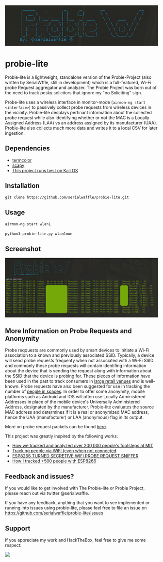 ![Probie-Lite](https://raw.githubusercontent.com/serialwaffle/probie-lite/main/probie.png)

# probie-lite
Probie-lite is a lightweight, standalone version of the Probie-Project (also written by SerialWffle, still in development) which is a full-featured, Wi-Fi probe Request aggregator and analyzer. The Probie Project was born out of the need to track pesky solicitors that ignore my "no Soliciting" sign.   

Probe-lite uses a wireless interface in monitor-mode (```airmon-ng start <interface>```) to passively collect probe requests from wireless devices in the vicinity.  Probie-lite desplays pertinant information about the collected probe request while also identifying whether or not the MAC is a Locally Assigned Address (LAA) vs an address assigned by its manufacturer (UAA).  Probie-lite also collects much more data and writes it to a local CSV for later ingestion.    


## Dependencies
- [termcolor](https://pypi.org/project/termcolor/)
- [scapy](https://pypi.org/project/scapy/)
- [This project runs best on Kali OS](https://www.kali.org/)

## Installation
```
git clone https://github.com/serialwaffle/probie-lite.git
```

## Usage
```
airmon-ng start wlan1

python3 probie-lite.py wlan1mon
```

## Screenshot

![Probie-Lite in action](https://raw.githubusercontent.com/serialwaffle/probie-lite/main/pl_example.png)

## More Information on Probe Requests and Anonymity 

Probe reqquests are commonly used by smart devices to initiate a Wi-Fi association to a known and previously associated SSID.  Typically, a device will send probe requests frequenty when not associated with a Wi-Fi SSID and commonly these probe requests will contain identifing information about the device that is sending the request along with information about the SSID that the device is probing for.  These pieces of information have been used in the past to track consumers in [large retail venues](https://medium.com/@brannondorsey/wi-fi-is-broken-3f6054210fa5) and is well-known.  Probe requests have also been suggested for use in tracking the number of [people in spaces](https://ieeexplore.ieee.org/stamp/stamp.jsp?tp=&arnumber=8747391).  In order to offer some anonymity, mobile platforms such as Android and IOS will often use Locally Administered Addresses in place of the mobile device's Universally Administered Address, designated by the manufacturer.  Probie-lite evaluates the source MAC address and determines if it is a real or anonymized MAC address, hence the UAA (manufacturer) or LAA (anonymous) flag in its output. 

More on probe request packets can be found [here](https://en.wikipedia.org/wiki/IEEE_802.11#Management_frames).


This project was greatly inspired by the following works:

- [How we tracked and analyzed over 200,000 people's footsteps at MIT](https://www.freecodecamp.org/news/tracking-analyzing-over-200-000-peoples-every-step-at-mit-e736a507ddbf/)
- [Tracking people via WiFi (even when not connected](https://www.crc.id.au/tracking-people-via-wifi-even-when-not-connected/)
- [ESP8266 TURNED SECRETIVE WIFI PROBE REQUEST SNIFFER](https://hackaday.com/tag/probe-requests/)
- [How I tracked +500 people with ESP8266](https://hackaday.io/project/174644-how-i-tracked-500-people-with-esp8266)

## Feedback and issues? 
If you would like to get involved with The Probie-lite or Probie Project, please reach out via twitter @serialwaffle. 

If you have any feedback, anything that you want to see implemented or running into issues using probie-lite, please feel free to file an issue on https://github.com/serialwaffle/probie-lite/issues   

## Support 
If you appreciate my work and HackTheBox, feel free to give me some respect:  

<a href="https://www.hackthebox.eu/profile/5305"><img src="https://www.hackthebox.eu/badge/image/5305" width="150"></a>
